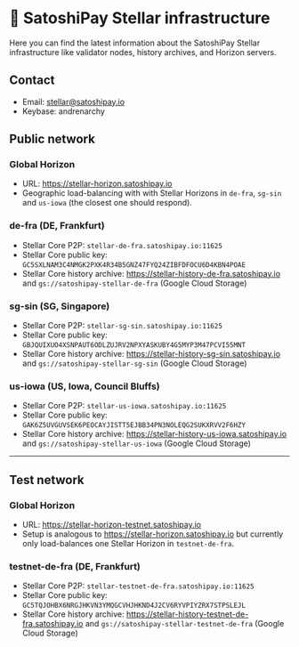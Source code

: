 # :rocket: SatoshiPay Stellar infrastructure

Here you can find the latest information about the SatoshiPay Stellar infrastructure like validator nodes, history archives, and Horizon servers.

## Contact

* Email: stellar@satoshipay.io
* Keybase: andrenarchy

## Public network

### Global Horizon

* URL: https://stellar-horizon.satoshipay.io
* Geographic load-balancing with with Stellar Horizons in `de-fra`, `sg-sin` and `us-iowa` (the closest one should respond).

### de-fra (DE, Frankfurt)

* Stellar Core P2P: `stellar-de-fra.satoshipay.io:11625`
* Stellar Core public key: `GC5SXLNAM3C4NMGK2PXK4R34B5GNZ47FYQ24ZIBFDFOCU6D4KBN4POAE`
* Stellar Core history archive: https://stellar-history-de-fra.satoshipay.io and `gs://satoshipay-stellar-de-fra` (Google Cloud Storage)

### sg-sin (SG, Singapore)

* Stellar Core P2P: `stellar-sg-sin.satoshipay.io:11625`
* Stellar Core public key: `GBJQUIXUO4XSNPAUT6ODLZUJRV2NPXYASKUBY4G5MYP3M47PCVI55MNT`
* Stellar Core history archive: https://stellar-history-sg-sin.satoshipay.io and `gs://satoshipay-stellar-sg-sin` (Google Cloud Storage)

### us-iowa (US, Iowa, Council Bluffs)

* Stellar Core P2P: `stellar-us-iowa.satoshipay.io:11625`
* Stellar Core public key: `GAK6Z5UVGUVSEK6PEOCAYJISTT5EJBB34PN3NOLEQG2SUKXRVV2F6HZY`
* Stellar Core history archive: https://stellar-history-us-iowa.satoshipay.io and `gs://satoshipay-stellar-us-iowa` (Google Cloud Storage)

---

## Test network

### Global Horizon

* URL: https://stellar-horizon-testnet.satoshipay.io
* Setup is analogous to https://stellar-horizon.satoshipay.io but currently only load-balances one Stellar Horizon in `testnet-de-fra`.

### testnet-de-fra (DE, Frankfurt)

* Stellar Core P2P: `stellar-testnet-de-fra.satoshipay.io:11625`
* Stellar Core public key: `GC5TQJOHBX6NRGJHKVN3YMQGCVHJHKND4J2CV6RYVPIYZRX7STPSLEJL`
* Stellar Core history archive: https://stellar-history-testnet-de-fra.satoshipay.io and `gs://satoshipay-stellar-testnet-de-fra` (Google Cloud Storage)
